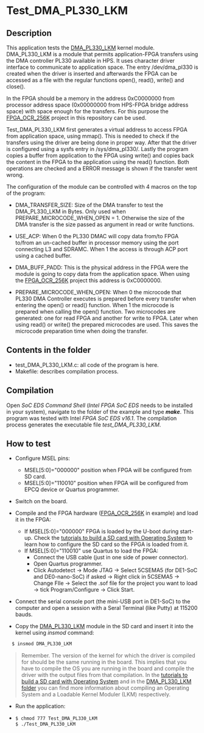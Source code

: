 Test_DMA_PL330_LKM
===============

Description
-----------
This application tests the [DMA_PL330_LKM](https://github.com/robertofem/CycloneVSoC-examples/tree/master/Linux-modules/DMA_PL330_LKM) kernel module. DMA_PL330_LKM is a module that permits application-FPGA transfers using the DMA controller PL330 available in HPS.  It uses character driver interface to communicate to application space. The entry /dev/dma_pl330 is created when the driver is inserted and afterwards the FPGA can be accessed as a file with the regular functions open(), read(), write() and close(). 

In the FPGA should be a memory in the address 0xC0000000 from processor address space (0x00000000 from HPS-FPGA bridge address space) with space enough for the transfers. For this purpose the [FPGA_OCR_256K](https://github.com/robertofem/CycloneVSoC-examples/tree/master/FPGA-hardware/DE1-SoC/FPGA_OCR_256K) project in this repository can be used. 

Test_DMA_PL330_LKM first generates a virtual address to access FPGA from application space, using mmap(). This is needed to check if the transfers using the driver are being done in proper way. After that the driver is configured using a sysfs entry in /sys/dma_pl330/. Lastly the program copies a buffer from application to the FPGA using write() and copies back the content in  the FPGA to the application using the read() function. Both operations are checked and a ERROR message is shown if the transfer went wrong.

The configuration of the module can be controlled with 4 macros on the top of the program:

* DMA_TRANSFER_SIZE: Size of the DMA transfer to test the DMA_PL330_LKM in Bytes. Only used when PREPARE_MICROCODE_WHEN_OPEN = 1. Otherwise the size of the DMA transfer is the size passed as argument in read or write functions.

* USE_ACP: When 0 the  PL330 DMAC will copy data from/to FPGA to/from an un-cached buffer in processor memory using the port connecting L3 and SDRAMC. When 1 the access is through ACP port using a cached buffer. 

* DMA_BUFF_PADD: This is the physical address in the FPGA were the module is going to copy data from the application space. When using the  [FPGA_OCR_256K](https://github.com/robertofem/CycloneVSoC-examples/tree/master/FPGA-hardware/DE1-SoC/FPGA_OCR_256K) project this address is 0xC0000000.

* PREPARE_MICROCODE_WHEN_OPEN: When 0 the microcode that PL330 DMA Controller executes is prepared before every transfer when entering the open() or read() function. When 1 the microcode is prepared when calling the open() function. Two microcodes are generated: one for read FPGA and another for write to FPGA. Later when using read() or write() the prepared microcodes are used. This saves the microcode preparation time  when doing the transfer. 

Contents in the folder
----------------------
* test_DMA_PL330_LKM.c: all code of the program is here.
* Makefile: describes compilation process.

Compilation
-----------
Open *SoC EDS Command Shell* (*Intel FPGA SoC EDS* needs to be installed in your system), navigate to the folder of the example and type **_make_**.
This program was tested with Intel *FPGA SoC EDS v16.1*.
The compilation process generates the executable file *test_DMA_PL330_LKM*.
    
How to test
------------
* Configure MSEL pins:
    *  MSEL[5:0]="000000" position when FPGA will be configured from SD card.
    *  MSEL[5:0]="110010" position when FPGA will be configured from EPCQ device or Quartus programmer.
* Switch on the board.
* Compile and the FPGA hardware ([FPGA_OCR_256K](https://github.com/robertofem/CycloneVSoC-examples/tree/master/FPGA-hardware/DE1-SoC/FPGA_OCR_256K)  in example) and load it in the FPGA:
    *  If MSEL[5:0]="000000" FPGA is loaded by the U-boot during start-up. Check  the [tutorials to build a SD card with Operating System](https://github.com/robertofem/CycloneVSoC-examples/tree/master/SD-operating-system) to learn how to configure the SD card so the FPGA is loaded from it. 
    *  If MSEL[5:0]="110010" use Quartus to load the FPGA:
        *  Connect the USB cable (just in one side of power connector).
        *  Open Quartus programmer.
        *  Click Autodetect -> Mode JTAG -> Select 5CSEMA5 (for DE1-SoC and DE0-nano-SoC) if asked -> Right click in 5CSEMA5 -> Change FIle -> Select the .sof file for the project you want to load -> tick Program/Configure -> Click Start.

* Connect the serial console port (the mini-USB port in DE1-SoC) to the computer and open a session with a Seral Terminal (like Putty) at 115200 bauds.
* Copy the [DMA_PL330_LKM](https://github.com/robertofem/CycloneVSoC-examples/tree/master/Linux-modules/DMA_PL330_LKM) module in the SD card and insert it into the kernel using _insmod_ command: 
```bash
  $ insmod DMA_PL330_LKM
```
> Remember. The version of the kernel for which the driver is compiled for should be the same running in the board. This implies that you have to compile the OS you are running in the board and compile the driver with the output files from that compilation. In the [tutorials to build a SD card with Operating System](https://github.com/robertofem/CycloneVSoC-examples/tree/master/SD-operating-system) and in the [DMA_PL330_LKM folder](https://github.com/robertofem/CycloneVSoC-examples/tree/master/Linux-modules/DMA_PL330_LKM) you can find more information about compiling an Operating System and a Loadable Kernel Moduler (LKM) respectively.

* Run the application:
* ```bash
  $ chmod 777 Test_DMA_PL330_LKM
  $ ./Test_DMA_PL330_LKM
```
